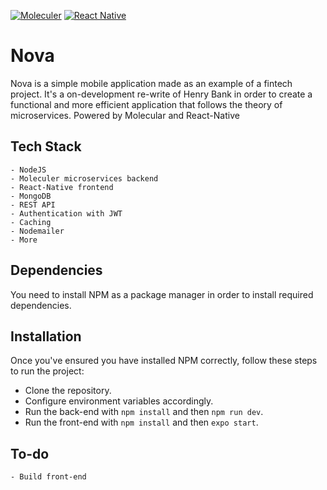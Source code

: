 [![Moleculer](https://badgen.net/badge/Powered%20by/Moleculer/0e83cd)](https://moleculer.services)
[![React Native](https://badgen.net/badge/Powered%20by/React%20Native/0e83cd)](https://reactnative.dev/)

# Nova

Nova is a simple mobile application made as an example of a fintech project. It's a on-development re-write of Henry Bank in order to create a functional and more efficient application that follows the theory of microservices. Powered by Molecular and React-Native

## Tech Stack

```
- NodeJS
- Moleculer microservices backend
- React-Native frontend
- MongoDB
- REST API
- Authentication with JWT
- Caching
- Nodemailer
- More
```

## Dependencies

You need to install NPM as a package manager in order to install required dependencies.

## Installation

Once you've ensured you have installed NPM correctly, follow these steps to run the project:

- Clone the repository.
- Configure environment variables accordingly.
- Run the back-end with `npm install` and then `npm run dev`.
- Run the front-end with `npm install` and then `expo start`.

## To-do

```
- Build front-end
```